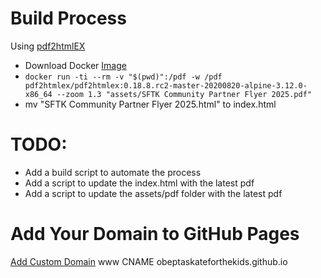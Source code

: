 
# Build Process
Using [pdf2htmlEX](https://github.com/pdf2htmlEX/pdf2htmlEX)
- Download Docker [Image](https://hub.docker.com/r/pdf2htmlex/pdf2htmlex/tags)
- ```docker run -ti --rm -v "$(pwd)":/pdf -w /pdf pdf2htmlex/pdf2htmlex:0.18.8.rc2-master-20200820-alpine-3.12.0-x86_64 --zoom 1.3 "assets/SFTK Community Partner Flyer 2025.pdf"```
- mv "SFTK Community Partner Flyer 2025.html" to index.html

# TODO:
- Add a build script to automate the process
- Add a script to update the index.html with the latest pdf
- Add a script to update the assets/pdf folder with the latest pdf

# Add Your Domain to GitHub Pages
[Add Custom Domain](https://github.com/obeptaskateforthekids/2025-Skate-for-the-Kids/settings/pages)
www   CNAME   obeptaskateforthekids.github.io
